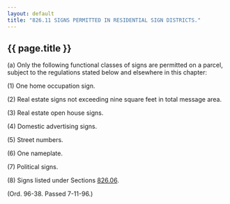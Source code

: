 ---
layout: default 
title: "826.11 SIGNS PERMITTED IN RESIDENTIAL SIGN DISTRICTS."---

{{ page.title }}
----------------

​(a) Only the following functional classes of signs are permitted on a
parcel, subject to the regulations stated below and elsewhere in this
chapter:

​(1) One home occupation sign.

​(2) Real estate signs not exceeding nine square feet in total message
area.

​(3) Real estate open house signs.

​(4) Domestic advertising signs.

​(5) Street numbers.

​(6) One nameplate.

​(7) Political signs.

​(8) Signs listed under Sections [826.06](3a854a95.html).

(Ord. 96-38. Passed 7-11-96.)
